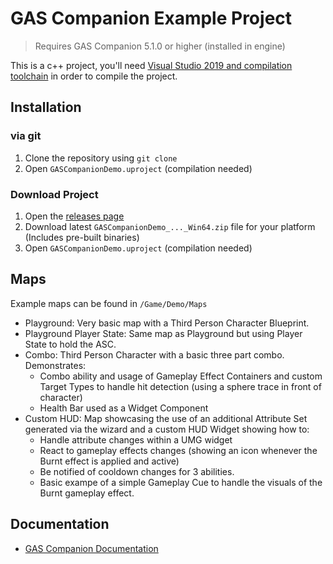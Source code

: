 # GAS Companion Example Project

> Requires GAS Companion 5.1.0 or higher (installed in engine)

This is a c++ project, you'll need [Visual Studio 2019 and compilation toolchain](https://docs.unrealengine.com/4.27/en-US/ProductionPipelines/DevelopmentSetup/VisualStudioSetup/) in order to compile the project.

## Installation

### via git

1. Clone the repository using `git clone`
2. Open `GASCompanionDemo.uproject` (compilation needed)

### Download Project

1. Open the [releases page](https://github.com/GASCompanion/GASCompanionDemo/releases)
2. Download latest `GASCompanionDemo_..._Win64.zip` file for your platform (Includes pre-built binaries)
3. Open `GASCompanionDemo.uproject` (compilation needed)

## Maps

Example maps can be found in `/Game/Demo/Maps`

- Playground: Very basic map with a Third Person Character Blueprint.
- Playground Player State: Same map as Playground but using Player State to hold the ASC.
- Combo: Third Person Character with a basic three part combo. Demonstrates:
  - Combo ability and usage of Gameplay Effect Containers and custom Target Types to handle hit detection (using a sphere trace in front of character)
  - Health Bar used as a Widget Component
- Custom HUD: Map showcasing the use of an additional Attribute Set generated via the wizard and a custom HUD Widget showing how to:
  - Handle attribute changes within a UMG widget
  - React to gameplay effects changes (showing an icon whenever the Burnt effect is applied and active)
  - Be notified of cooldown changes for 3 abilities.
  - Basic exampe of a simple Gameplay Cue to handle the visuals of the Burnt gameplay effect.

## Documentation

- [GAS Companion Documentation](https://gascompanion.github.io/)
